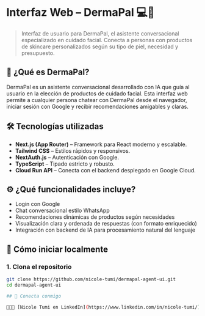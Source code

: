 # Interfaz Web – DermaPal 💻🧴

> Interfaz de usuario para DermaPal, el asistente conversacional especializado en cuidado facial. Conecta a personas con productos de skincare personalizados según su tipo de piel, necesidad y presupuesto.

## 🌸 ¿Qué es DermaPal?

DermaPal es un asistente conversacional desarrollado con IA que guía al usuario en la elección de productos de cuidado facial. Esta interfaz web permite a cualquier persona chatear con DermaPal desde el navegador, iniciar sesión con Google y recibir recomendaciones amigables y claras.

## 🛠️ Tecnologías utilizadas

-   **Next.js (App Router)** – Framework para React moderno y escalable.
-   **Tailwind CSS** – Estilos rápidos y responsivos.
-   **NextAuth.js** – Autenticación con Google.
-   **TypeScript** – Tipado estricto y robusto.
-   **Cloud Run API** – Conecta con el backend desplegado en Google Cloud.

## ⚙️ ¿Qué funcionalidades incluye?

-   Login con Google
-   Chat conversacional estilo WhatsApp
-   Recomendaciones dinámicas de productos según necesidades
-   Visualización clara y ordenada de respuestas (con formato enriquecido)
-   Integración con backend de IA para procesamiento natural del lenguaje

## 🚀 Cómo iniciar localmente

### 1. Clona el repositorio

```bash
git clone https://github.com/nicole-tumi/dermapal-agent-ui.git
cd dermapal-agent-ui

## 🤝 Conecta conmigo

👩🏻‍💻 [Nicole Tumi en LinkedIn](https://www.linkedin.com/in/nicole-tumi/)
```
